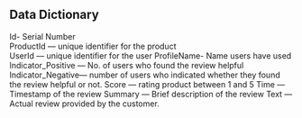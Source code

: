 

## Data Dictionary

Id- Serial Number	
ProductId — unique identifier for the product	
UserId — unique identifier for the user
ProfileName- Name users have used
Indicator_Positive — No. of users who found the review helpful
Indicator_Negative— number of users who indicated whether they found the review helpful or not. 
Score — rating product between 1 and 5
Time — Timestamp of the review
Summary — Brief description of the review
Text — Actual review provided by the customer.

